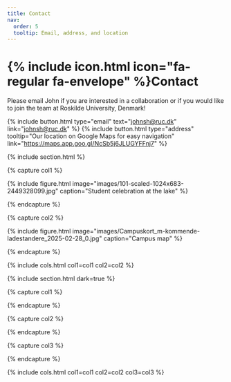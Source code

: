 ```yaml
---
title: Contact
nav:
  order: 5
  tooltip: Email, address, and location
---
```


# {% include icon.html icon="fa-regular fa-envelope" %}Contact

Please email John if you are interested in a collaboration or if you would like to join the team at Roskilde University, Denmark!

{%
  include button.html
  type="email"
  text="johnsh@ruc.dk"
  link="johnsh@ruc.dk"
%}
{%
  include button.html
  type="address"
  tooltip="Our location on Google Maps for easy navigation"
  link="https://maps.app.goo.gl/NcSb5j6JLUGYFFnj7"
%}

{% include section.html %}

{% capture col1 %}

{%
  include figure.html
  image="images/101-scaled-1024x683-2449328099.jpg"
  caption="Student celebration at the lake"
%}

{% endcapture %}

{% capture col2 %}

{%
  include figure.html
  image="images/Campuskort_m-kommende-ladestandere_2025-02-28_0.jpg"
  caption="Campus map"
%}

{% endcapture %}

{% include cols.html col1=col1 col2=col2 %}

{% include section.html dark=true %}

{% capture col1 %}

{% endcapture %}

{% capture col2 %}

{% endcapture %}

{% capture col3 %}

{% endcapture %}

{% include cols.html col1=col1 col2=col2 col3=col3 %}
